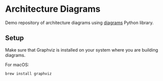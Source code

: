 # Architecture Diagrams

Demo repository of architecture diagrams using [diagrams](https://diagrams.mingrammer.com/) Python library.

## Setup

Make sure that Graphviz is installed on your system where you are building diagrams.

For macOS:

    brew install graphviz